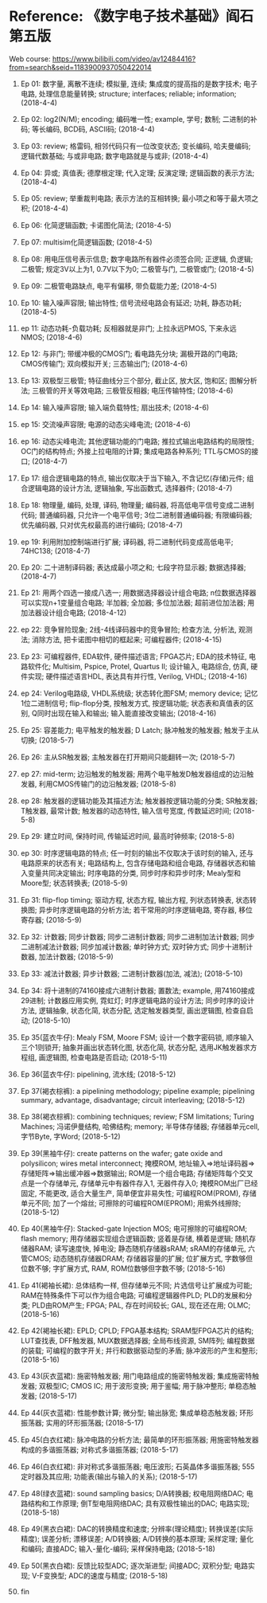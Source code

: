 # Reference: 《数字电子技术基础》阎石 第五版
Web course: https://www.bilibili.com/video/av12484416?from=search&seid=1183900937050422014

1.	Ep 01: 数字量, 离散不连续; 模拟量, 连续; 集成度的提高指的是数字技术; 电子电路, 处理信息能量转换; structure; interfaces; reliable; information; (2018-4-4)
2.	Ep 02: log2(N/M); encoding; 编码唯一性; example, 学号; 数制; 二进制的补码; 等长编码, BCD码, ASCII码; (2018-4-4)
3.	Ep 03: review; 格雷码, 相邻代码只有一位改变状态; 变长编码, 哈夫曼编码; 逻辑代数基础; 与或非电路; 数字电路就是与或非; (2018-4-4)
4.	Ep 04: 异或; 真值表; 德摩根定理; 代入定理; 反演定理; 逻辑函数的表示方法; (2018-4-4)
5.	Ep 05: review; 举重裁判电路; 表示方法的互相转换; 最小项之和等于最大项之积; (2018-4-4)
6.	Ep 06: 化简逻辑函数; 卡诺图化简法; (2018-4-5)
7.	Ep 07: multisim化简逻辑函数; (2018-4-5)
8.	Ep 08: 用电压信号表示信息; 数字电路所有器件必须签合同; 正逻辑, 负逻辑; 二极管; 规定3V以上为1, 0.7V以下为0; 二极管与门, 二极管或门; (2018-4-5)
9.	Ep 09: 二极管电路缺点, 电平有偏移, 带负载能力差; (2018-4-5)
10.	Ep 10: 输入噪声容限; 输出特性; 信号流经电路会有延迟; 功耗, 静态功耗; (2018-4-5)
11.	ep 11: 动态功耗-负载功耗; 反相器就是非门; 上拉永远PMOS, 下来永远NMOS; (2018-4-6)
12.	Ep 12: 与非门; 带缓冲极的CMOS门; 看电路先分块; 漏极开路的门电路; CMOS传输门; 双向模拟开关; 三态输出门; (2018-4-6)
13.	Ep 13: 双极型三极管; 特征曲线分三个部分, 截止区, 放大区, 饱和区; 图解分析法; 三极管的开关等效电路; 三极管反相器; 电压传输特性; (2018-4-6)
14.	Ep 14: 输入噪声容限; 输入端负载特性; 扇出技术; (2018-4-6)
15.	ep 15: 交流噪声容限; 电源的动态尖峰电流; (2018-4-6)
16.	ep 16: 动态尖峰电流; 其他逻辑功能的门电路; 推拉式输出电路结构的局限性; OC门的结构特点; 外接上拉电阻的计算; 集成电路各种系列; TTL与CMOS的接口; (2018-4-7)
17.	Ep 17: 组合逻辑电路的特点, 输出仅取决于当下输入, 不含记忆(存储)元件; 组合逻辑电路的设计方法, 逻辑抽象, 写出函数式, 选择器件; (2018-4-7)
18.	Ep 18: 物理量, 编码, 处理, 译码, 物理量; 编码器, 将高低电平信号变成二进制代码; 普通编码器, 只允许一个电平信号; 3位二进制普通编码器; 有限编码器; 优先编码器, 只对优先权最高的进行编码; (2018-4-7)
19.	ep 19: 利用附加控制端进行扩展; 译码器, 将二进制代码变成高低电平; 74HC138; (2018-4-7)
20.	Ep 20: 二十进制译码器; 表达成最小项之和; 七段字符显示器; 数据选择器; (2018-4-7)
21.	Ep 21: 用两个四选一接成八选一; 用数据选择器设计组合电路; n位数据选择器可以实现n+1变量组合电路; 半加器; 全加器; 多位加法器; 超前进位加法器; 用加法器设计组合电路; (2018-4-12)
22.	ep 22: 竞争冒险现象; 2线-4线译码器中的竞争冒险; 检查方法, 分析法, 观测法; 消除方法, 把卡诺图中相切的框起来; 可编程器件; (2018-4-15)
23.	Ep 23: 可编程器件, EDA软件, 硬件描述语言; FPGA芯片; EDA的技术特征, 电路软件化; Multisim, Pspice, Protel, Quartus II; 设计输入, 电路综合, 仿真, 硬件实现; 硬件描述语言HDL, 表达具有并行性, Verilog, VHDL; (2018-4-16)
24.	ep 24: Verilog电路级, VHDL系统级; 状态转化图FSM; memory device; 记忆1位二进制信号; flip-flop分类, 按触发方式, 按逻辑功能; 状态表和真值表的区别, Q同时出现在输入和输出; 输入能直接改变输出; (2018-4-16)
25.	Ep 25: 容差能力; 电平触发的触发器; D Latch; 脉冲触发的触发器; 触发于主从切换; (2018-5-7)
26.	Ep 26: 主从SR触发器; 主触发器在打开期间只能翻转一次; (2018-5-7)
27.	ep 27: mid-term; 边沿触发的触发器; 用两个电平触发D触发器组成的边沿触发器, 利用CMOS传输门的边沿触发器; (2018-5-8)
28.	ep 28: 触发器的逻辑功能及其描述方法; 触发器按逻辑功能的分类; SR触发器; T触发器, 最常计数; 触发器的动态特性, 输入信号宽度, 传数延迟时间; (2018-5-8)
29.	Ep 29: 建立时间, 保持时间, 传输延迟时间, 最高时钟频率; (2018-5-8)
30.	ep 30: 时序逻辑电路的特点; 任一时刻的输出不仅取决于该时刻的输入, 还与电路原来的状态有关; 电路结构上, 包含存储电路和组合电路, 存储器状态和输入变量共同决定输出; 时序电路的分类, 同步时序和异步时序; Mealy型和Moore型; 状态转换表; (2018-5-9)
31.	Ep 31: flip-flop timing; 驱动方程, 状态方程, 输出方程, 列状态转换表, 状态转换图; 异步时序逻辑电路的分析方法; 若干常用的时序逻辑电路, 寄存器, 移位寄存器; (2018-5-9)
32.	Ep 32: 计数器; 同步计数器; 同步二进制计数器; 同步二进制加法计数器; 同步二进制减法计数器; 同步加减计数器; 单时钟方式; 双时钟方式; 同步十进制计数器, 加法计数器; (2018-5-9)
33.	Ep 33: 减法计数器; 异步计数器; 二进制计数器(加法, 减法); (2018-5-10)
34.	Ep 34: 将十进制的74160接成六进制计数器; 置数法; example, 用74160接成29进制; 计数器应用实例, 霓虹灯; 时序逻辑电路的设计方法; 同步时序的设计方法, 逻辑抽象, 状态化简, 状态分配, 选定触发器类型, 画出逻辑图, 检查自启动; (2018-5-10)
35.	Ep 35(蓝衣牛仔): Mealy FSM, Moore FSM; 设计一个数字密码锁, 顺序输入三个1则锁开; 抽象并画出状态转化图, 状态化简, 状态分配, 选用JK触发器求方程组, 画逻辑图, 检查电路是否启动; (2018-5-11)
36.	Ep 36(蓝衣牛仔): pipelining, 流水线; (2018-5-12)
37.	Ep 37(褐衣棕裤): a pipelining methodology; pipeline example; pipelining summary, advantage, disadvantage; circuit interleaving; (2018-5-12)
38.	Ep 38(褐衣棕裤): combining techniques; review; FSM limitations; Turing Machines; 冯诺伊曼结构, 哈佛结构; memory; 半导体存储器; 存储器单元cell, 字节Byte, 字Word; (2018-5-12)
39.	Ep 39(黑袖牛仔): create patterns on the wafer; gate oxide and polysilicon; wires metal interconnect; 掩模ROM, 地址输入=>地址译码器=>存储矩阵=>输出缓冲器=>数据输出; ROM是一个组合电路; 存储矩阵每个交叉点是一个存储单元, 存储单元中有器件存入1, 无器件存入0; 掩模ROM出厂已经固定, 不能更改, 适合大量生产, 简单便宜非易失性; 可编程ROM(PROM), 存储单元不同; 加了一个熔丝; 可擦除的可编程ROM(EPROM); 用紫外线擦除; (2018-5-12)
40.	Ep 40(黑袖牛仔): Stacked-gate Injection MOS; 电可擦除的可编程ROM; flash memory; 用存储器实现组合逻辑函数; 竖着是存储, 横着是逻辑; 随机存储器RAM; 读写速度快, 掉电没; 静态随机存储器sRAM; sRAM的存储单元, 六管CMOS; 动态随机存储器DRAM; 存储器容量的扩展; 位扩展方式, 字数够但位数不够; 字扩展方式, RAM, ROM位数够但字数不够; (2018-5-16)
41.	Ep 41(褐袖长裙): 总体结构一样, 但存储单元不同; 片选信号让扩展成为可能; RAM在特殊条件下可以作为组合电路; 可编程逻辑器件PLD; PLD的发展和分类; PLD由ROM产生; FPGA; PAL, 存在时间较长; GAL, 现在还在用; OLMC; (2018-5-16)
42.	Ep 42(褐袖长裙): EPLD; CPLD; FPGA基本结构; SRAM型FPGA芯片的结构; LUT查找表, DFF触发器, MUX数据选择器; 全局布线资源, SM阵列; 编程数据的装载; 可编程的数字开关; 并行和数据驱动型的矛盾; 脉冲波形的产生和整形; (2018-5-16)
43.	Ep 43(灰衣蓝裙): 施密特触发器; 用门电路组成的施密特触发器; 集成施密特触发器; 双极型IC; CMOS IC; 用于波形变换; 用于鉴幅; 用于脉冲整形; 单稳态触发器; (2018-5-17)
44.	Ep 44(灰衣蓝裙): 性能参数计算; 微分型; 输出脉宽; 集成单稳态触发器; 环形振荡器; 实用的环形振荡器; (2018-5-17)
45.	Ep 45(白衣红裙): 脉冲电路的分析方法; 最简单的环形振荡器; 用施密特触发器构成的多谐振荡器; 对称式多谐振荡器; (2018-5-17)
46.	Ep 46(白衣红裙): 非对称式多谐振荡器; 电压波形; 石英晶体多谐振荡器; 555定时器及其应用; 功能表(输出与输入的关系); (2018-5-17)

48.	Ep 48(绿衣蓝裙): sound sampling basics; D/A转换器; 权电阻网络DAC; 电路结构和工作原理; 倒T型电阻网络DAC; 具有双极性输出的DAC; 电路实现; (2018-5-18)
49.	Ep 49(黑衣白裙): DAC的转换精度和速度; 分辨率(理论精度); 转换误差(实际精度); 误差分析; 漂移误差; A/D转换器; A/D转换的基本原理; 采样定理; 量化和编码; 直接ADC; 输入-量化-编码; 采样保持电路; (2018-5-18)
50.	Ep 50(黑衣白裙): 反馈比较型ADC; 逐次渐进型; 间接ADC; 双积分型; 电路实现; V-F变换型; ADC的速度与精度; (2018-5-18)
51.	fin
